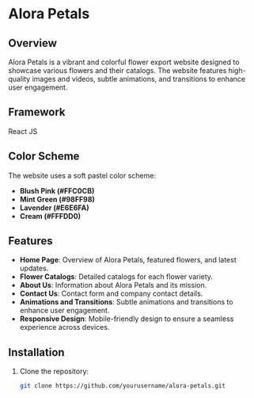 # Alora Petals

## Overview
Alora Petals is a vibrant and colorful flower export website designed to showcase various flowers and their catalogs. The website features high-quality images and videos, subtle animations, and transitions to enhance user engagement.

## Framework
React JS

## Color Scheme
The website uses a soft pastel color scheme:
- **Blush Pink (#FFC0CB)**
- **Mint Green (#98FF98)**
- **Lavender (#E6E6FA)**
- **Cream (#FFFDD0)**

## Features
- **Home Page**: Overview of Alora Petals, featured flowers, and latest updates.
- **Flower Catalogs**: Detailed catalogs for each flower variety.
- **About Us**: Information about Alora Petals and its mission.
- **Contact Us**: Contact form and company contact details.
- **Animations and Transitions**: Subtle animations and transitions to enhance user engagement.
- **Responsive Design**: Mobile-friendly design to ensure a seamless experience across devices.

## Installation
1. Clone the repository:
   ```bash
   git clone https://github.com/yourusername/alora-petals.git


